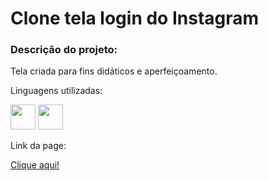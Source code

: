 # <h1>Clone tela login do Instagram

<h3>Descrição do projeto:</h3>

<p>Tela criada para fins didáticos e aperfeiçoamento.</p>
<p>Linguagens utilizadas: </p>
<div>
<img src="https://cdn.jsdelivr.net/gh/devicons/devicon/icons/css3/css3-plain-wordmark.svg" width="40px" height="40px"/>
    <img src="https://cdn.jsdelivr.net/gh/devicons/devicon/icons/html5/html5-plain-wordmark.svg" idth="40px" height="40px"/>
</div>
<p>Link da page:</p>
 <a href="https://guilhermebarroz.github.io/Tela-login-Instagram/" target="_blank">Clique aqui!</a>
